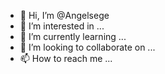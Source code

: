 - 👋 Hi, I’m @Angelsege
- 👀 I’m interested in ...
- 🌱 I’m currently learning ...
- 💞️ I’m looking to collaborate on ...
- 📫 How to reach me ...

<!---
Angelsege/Angelsege is a ✨ special ✨ repository because its `README.md` (this file) appears on your GitHub profile.
You can click the Preview link to take a look at your changes.
--->
